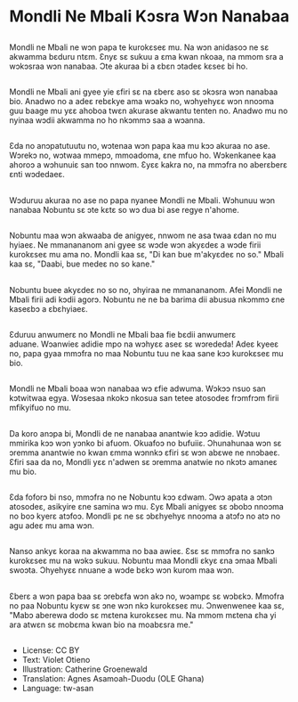 # Mondli Ne Mbali Kɔsra Wɔn Nanabaa

##
Mondli ne Mbali ne wɔn papa te kurokɛseɛ mu. Na wɔn anidasoɔ ne sɛ akwamma bɛduru ntɛm. Ɛnyɛ sɛ sukuu a ɛma kwan nkoaa, na mmom sra a wɔkɔsraa wɔn nanabaa. Ɔte akuraa bi a ɛbɛn ɔtadeɛ kɛseɛ bi ho.

##
Mondli ne Mbali ani gyee yie ɛfiri sɛ na ɛberɛ aso sɛ ɔkɔsra wɔn nanabaa bio. Anadwo no a adeɛ rebɛkye ama wɔakɔ no, wɔhyehyɛɛ wɔn nnoɔma guu baage mu yɛɛ ahoboa twɛn akurase akwantu tenten no. Anadwo mu no nyinaa wɔdii akwamma no ho nkɔmmɔ saa a wɔanna.

##
Ɛda no anɔpatutuutu no, wɔtenaa wɔn papa kaa mu kɔɔ akuraa no ase. Wɔrekɔ no, wɔtwaa mmepɔ, mmoadoma, ɛne mfuo ho. Wɔkenkanee kaa ahoroɔ a wɔhunuiɛ san too nnwom. Ɛyɛɛ kakra no, na mmɔfra no aberɛberɛ ɛnti wɔdedaeɛ.

##
Wɔduruu akuraa no ase no papa nyanee Mondli ne Mbali. Wɔhunuu wɔn nanabaa Nobuntu sɛ ɔte kɛtɛ so wɔ dua bi ase regye n'ahome.

##
Nobuntu maa wɔn akwaaba de anigyeɛ, nnwom ne asa twaa ɛdan no mu hyiaeɛ. Ne mmanananom ani gyee sɛ wɔde wɔn akyɛdeɛ a wɔde firii kurokɛseɛ mu ama no. Mondli kaa sɛ, "Di kan bue m'akyɛdeɛ no so." Mbali kaa sɛ, "Daabi, bue medeɛ no so kane."

##
Nobuntu buee akyɛdeɛ no so no, ɔhyiraa ne mmanananom. Afei Mondli ne Mbali firii adi kɔdii agorɔ. Nobuntu ne ne ba barima dii abusua nkɔmmɔ ɛne kaseɛbɔ a ɛbɛhyiaeɛ.

##
Ɛduruu anwumerɛ no Mondli ne Mbali baa fie bɛdii anwumerɛ aduane. Wɔanwieɛ adidie mpo na wɔhyɛɛ aseɛ sɛ wɔrededa! Adeɛ kyeeɛ no, papa gyaa mmɔfra no maa Nobuntu tuu ne kaa sane kɔɔ kurokɛseɛ mu bio.

##
Mondli ne Mbali boaa wɔn nanabaa wɔ ɛfie adwuma. Wɔkɔɔ nsuo san kɔtwitwaa egya. Wɔsesaa nkokɔ nkosua san tetee atosodeɛ frɔmfrɔm firii mfikyifuo no mu.

##
Da koro anɔpa bi, Mondli de ne nanabaa anantwie kɔɔ adidie. Wɔtuu mmirika kɔɔ wɔn yɔnko bi afuom. Okuafoɔ no bufuiiɛ. Ɔhunahunaa wɔn sɛ ɔremma anantwie no kwan ɛmma wɔnnkɔ ɛfiri sɛ wɔn abɛwe ne nnɔbaeɛ. Ɛfiri saa da no, Mondli yɛɛ n'adwen sɛ ɔremma anatwie no nkɔtɔ amaneɛ mu bio.

##
Ɛda foforɔ bi nso, mmɔfra no ne Nobuntu kɔɔ ɛdwam. Ɔwɔ apata a ɔtɔn atosodeɛ, asikyire ɛne samina wɔ mu. Ɛyɛ Mbali anigyeɛ sɛ ɔbobɔ nnoɔma no boɔ kyerɛ atɔfoɔ. Mondli pɛ ne sɛ ɔbɛhyehyɛ nnoɔma a atɔfɔ no atɔ no agu adeɛ mu ama wɔn.

##
Nanso ankyɛ koraa na akwamma no baa awieɛ. Ɛsɛ sɛ mmɔfra no sankɔ kurokɛseɛ mu na wɔkɔ sukuu. Nobuntu maa Mondli ɛkyɛ ɛna ɔmaa Mbali swoɔta. Ɔhyehyɛɛ nnuane a wɔde bɛkɔ wɔn kurom maa wɔn.

##
Ɛberɛ a wɔn papa baa sɛ ɔrebɛfa wɔn akɔ no, wɔampɛ sɛ wɔbɛkɔ. Mmofra no paa Nobuntu kyɛw sɛ ɔne wɔn nkɔ kurokɛseɛ mu. Ɔnwenwenee kaa sɛ, "Mabɔ aberewa dodo sɛ mɛtena kurokɛseɛ mu. Na mmom mɛtena ɛha yi ara atwɛn sɛ mobɛma kwan bio na moabɛsra me."

##
* License: CC BY
* Text: Violet Otieno
* Illustration: Catherine Groenewald
* Translation: Agnes Asamoah-Duodu (OLE Ghana)
* Language: tw-asan
